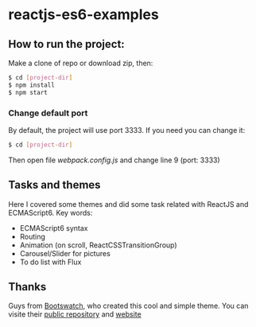 # reactjs-es6-examples
## How to run the project:
Make a clone of repo or download zip, then:

 ```sh
$ cd [project-dir]
$ npm install
$ npm start
```

### Change default port
By default, the project will use port 3333. If you need you can change it:
```sh
$ cd [project-dir]
```
Then open file *webpack.config.js* and change line 9 (port: 3333)

## Tasks and themes
Here I covered some themes and did some task related with ReactJS and ECMAScript6. 
Key words: 
 - ECMAScript6 syntax
 - Routing
 - Animation (on scroll, ReactCSSTransitionGroup)
 - Carousel/Slider for pictures
 - To do list with Flux 


## Thanks
Guys from [Bootswatch], who created this cool and simple theme. You can visite their [public repository] and [website]

[Bootswatch]: <http://angularjs.org>
[public repository]: https://github.com/thomaspark/bootswatch
[website]: http://bootswatch.com
